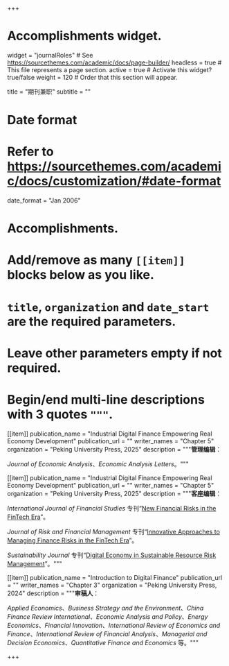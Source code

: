 +++
# Accomplishments widget.
widget = "journalRoles"  # See https://sourcethemes.com/academic/docs/page-builder/
headless = true  # This file represents a page section.
active = true  # Activate this widget? true/false
weight = 120  # Order that this section will appear.

title = "期刊兼职"
subtitle = ""

# Date format
#   Refer to https://sourcethemes.com/academic/docs/customization/#date-format
date_format = "Jan 2006"

# Accomplishments.
#   Add/remove as many `[[item]]` blocks below as you like.
#   `title`, `organization` and `date_start` are the required parameters.
#   Leave other parameters empty if not required.
#   Begin/end multi-line descriptions with 3 quotes `"""`.
 
[[item]]
  publication_name = "Industrial Digital Finance Empowering Real Economy Development"
  publication_url = ""
  writer_names = "Chapter 5"
  organization = "Peking University Press, 2025"
  description = """**管理编辑**：
  
  _Journal of Economic Analysis_、_Economic Analysis Letters_。"""

[[item]]
  publication_name = "Industrial Digital Finance Empowering Real Economy Development"
  publication_url = ""
  writer_names = "Chapter 5"
  organization = "Peking University Press, 2025"
  description = """**客座编辑**：
  
  _International Journal of Financial Studies_ 专刊“[New Financial Risks in the FinTech Era](https://www.mdpi.com/journal/ijfs/special_issues/319PDU0WQX)”。
  
  _Journal of Risk and Financial Management_ 专刊“[Innovative Approaches to Managing Finance Risks in the FinTech Era](https://www.mdpi.com/journal/jrfm/special_issues/V8K89X54R3)”。
  
  _Sustainability Journal_ 专刊“[Digital Economy in Sustainable Resource Risk Management](https://www.mdpi.com/journal/sustainability/special_issues/7Y69M0U22D)”。"""

[[item]]
  publication_name = "Introduction to Digital Finance"
  publication_url = ""
  writer_names = "Chapter 3"
  organization = "Peking University Press, 2024"
  description = """**审稿人**：
  
  _Applied Economics_、_Business Strategy and the Environment_、_China Finance Review International_、_Economic Analysis and Policy_、_Energy Economics_、_Financial Innovation_、_International Review of Economics and Finance_、_International Review of Financial Analysis_、_Managerial and Decision Economics_、_Quantitative Finance and Economics_ 等。"""




+++


